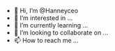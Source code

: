 - 👋 Hi, I’m @Hanneyceo
- 👀 I’m interested in ...
- 🌱 I’m currently learning ...
- 💞️ I’m looking to collaborate on ...
- 📫 How to reach me ...

<!---
Hanneyceo/Hanneyceo is a ✨ special ✨ repository because its `README.md` (this file) appears on your GitHub profile.
You can click the Preview link to take a look at your changes.
--->
